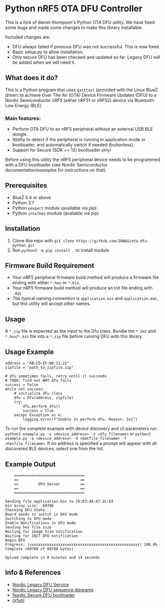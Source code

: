 # Python nRF5 OTA DFU Controller

This is a fork of daniel-thompson's Python OTA DFU utility. We have fixed some bugs and made some changes to make this library installable.

Included changes are:
* DFU always failed if previous DFU was not successful. This is now fixed.
* Basic setup.py to allow installation.
* Only secure DFU has been checked and updated so far. Legacy DFU will be added when we will need it.

## What does it do?

This is a Python program that uses `gatttool` (provided with the Linux BlueZ driver) to achieve Over The Air (OTA) Device Firmware Updates (DFU) to a Nordic Semiconductor nRF5 (either nRF51 or nRF52) device via Bluetooth Low Energy (BLE).


### Main features:

* Perform OTA DFU to an nRF5 peripheral without an external USB BLE dongle.
* Ability to detect if the peripheral is running in application mode or bootloader, and automatically switch if needed (buttonless).
* Support for Secure (SDK >= 12) bootloader only!

Before using this utility the nRF5 peripheral device needs to be programmed with a DFU bootloader (see Nordic Semiconductor documentation/examples for instructions on that).


## Prerequisites

* BlueZ 5.4 or above
* Python 3.7
* Python `pexpect` module (available via pip)
* Python `intelhex` module (available via pip)

## Installation

1. Clone this repo with `git clone https://github.com/IRNAS/ota-dfu-python.git`
2. Run `python3 -m pip install .` to install module.

## Firmware Build Requirement

* Your nRF5 peripheral firmware build method will produce  a firmware file ending with either `*.hex` or `*.bin`.
* Your nRF5 firmware build method will produce an Init file ending with `.dat`.
* The typical naming convention is `application.bin` and `application.dat`, but this utility will accept other names.


## Usage

A `*.zip` file is expected as the input to the Dfu class. Bundle the `*.dat` and `*.hex`/`*.bin` file into a `*.zip` file before running DFU with this library.


## Usage Example

    address = "AB:CD:EF:00:11:22"
    zipfile = "path_to_zipfile.zip"

    # dfu sometimes fails, retry until it succeeds
    # TODO: find out WHY dfu fails
    success = False
    while not success:
        # initialize dfu class
        dfu = Dfu(address, zipfile)
        try:
            dfu.perform_dfu()
            success = True
        except Exception as e:
            logging.error(f"Unable to perform dfu. Reason: {e}")

To run the complete example with device discovery and cli parameters run `python3 example.py -a <device_address> -z <dfu_filename>` or `python3 example.py -a <device_address> -d <datfile_filename> -f <hexfile_filename>`. If no address is specified a prompt will appear with all discovered BLE devices, select one from the list.


## Example Output

        ================================
        ==                            ==
        ==         DFU Server         ==
        ==                            ==
        ================================ 

    Sending file application.bin to CD:E3:4A:47:1C:E4
    bin array size:  60788
    Checking DFU State...
    Board needs to switch in DFU mode
    Switching to DFU mode
    Enable Notifications in DFU mode
    Sending hex file size
    Waiting for Image Size notification
    Waiting for INIT DFU notification
    Begin DFU
    Progress: |xxxxxxxxxxxxxxxxxxxxxxxxxxxxxxxxxxxxxxxxxxxxxxxxxx| 100.0% Complete (60788 of 60788 bytes)

    Upload complete in 0 minutes and 14 seconds


## Info & References

* [Nordic Legacy DFU Service](http://infocenter.nordicsemi.com/topic/com.nordic.infocenter.sdk5.v11.0.0/bledfu_transport_bleservice.html?cp=4_0_3_4_3_1_4_1)
* [Nordic Legacy DFU sequence diagrams](http://infocenter.nordicsemi.com/topic/com.nordic.infocenter.sdk5.v11.0.0/bledfu_transport_bleprofile.html?cp=4_0_3_4_3_1_4_0_1_6#ota_profile_pkt_rcpt_notif)
* [Nordic Secure DFU bootloader](http://infocenter.nordicsemi.com/topic/com.nordic.infocenter.sdk5.v12.2.0/lib_dfu_transport_ble.html?cp=4_0_1_3_5_2_2)
* [nrfutil](https://github.com/NordicSemiconductor/pc-nrfutil)
